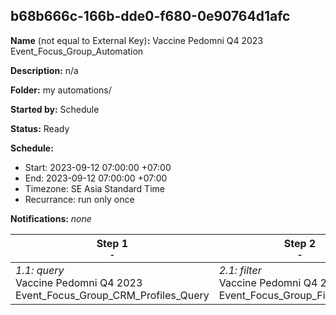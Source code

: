## b68b666c-166b-dde0-f680-0e90764d1afc

**Name** (not equal to External Key)**:** Vaccine Pedomni Q4 2023 Event_Focus_Group_Automation

**Description:** n/a

**Folder:** my automations/

**Started by:** Schedule

**Status:** Ready

**Schedule:**

* Start: 2023-09-12 07:00:00 +07:00
* End: 2023-09-12 07:00:00 +07:00
* Timezone: SE Asia Standard Time
* Recurrance: run only once

**Notifications:** _none_


| Step 1<br>_<small>-</small>_ | Step 2<br>_<small>-</small>_ |
| --- | --- |
| _1.1: query_<br>Vaccine Pedomni Q4 2023 Event_Focus_Group_CRM_Profiles_Query | _2.1: filter_<br>Vaccine Pedomni Q4 2023 Event_Focus_Group_Filter_Activity |
